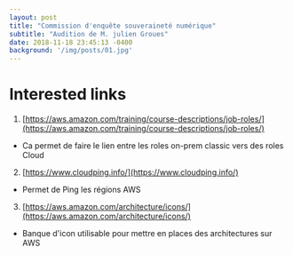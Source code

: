```yaml
---
layout: post
title: "Commission d'enquête souveraineté numérique"
subtitle: "Audition de M. julien Groues"
date: 2018-11-18 23:45:13 -0400
background: '/img/posts/01.jpg'
---
```


# Interested links

 1. [https://aws.amazon.com/training/course-descriptions/job-roles/](https://aws.amazon.com/training/course-descriptions/job-roles/)
			
 - Ca permet de faire le lien entre les roles on-prem classic vers des roles Cloud 
 2. [https://www.cloudping.info/](https://www.cloudping.info/)
 - Permet de Ping les régions AWS 
 3. [https://aws.amazon.com/architecture/icons/](https://aws.amazon.com/architecture/icons/)
 -  Banque d'icon utilisable pour mettre en places des architectures sur AWS
